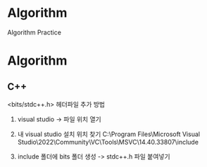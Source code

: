 # Algorithm
 Algorithm Practice

# Algorithm

## C++
<bits/stdc++.h> 헤더파일 추가 방법


1. visual studio -> 파일 위치 열기


2. 내 visual studio 설치 위치 찾기 C:\Program Files\Microsoft Visual Studio\2022\Community\VC\Tools\MSVC\14.40.33807\include 


3. include 폴더에 bits 폴더 생성 -> stdc++.h 파일 붙여넣기
